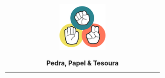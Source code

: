 <p align="center">
  <a href="https://github.com/marcoshsq/Jokenpo">
    <img src="https://github.com/marcoshsq/Jokenpo/blob/main/RockPaperScissors.png" alt="sql" height="150" width="150">
  </a>
</p>
  <h2 align="center">Pedra, Papel & Tesoura</h2>
</div>

---
